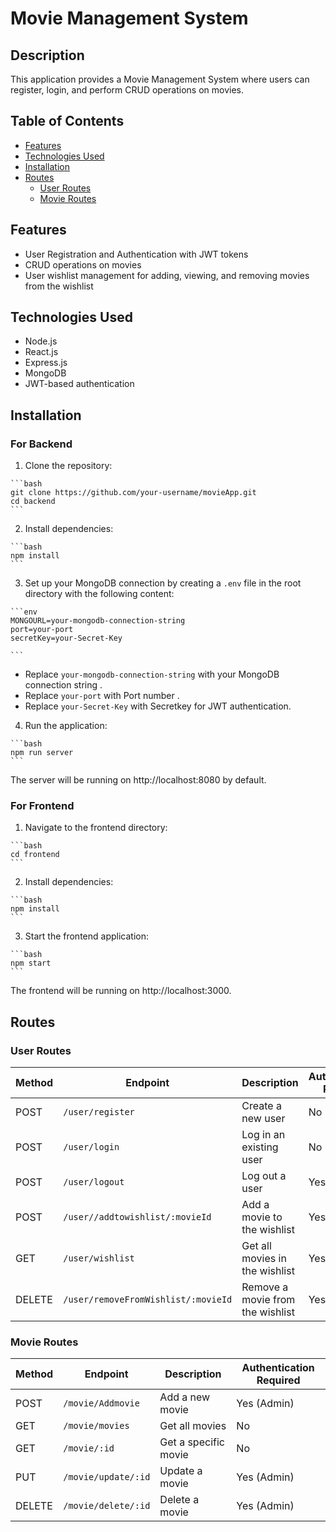 # Movie Management System

## Description

This application provides a Movie Management System where users can register, login, and perform CRUD operations on movies. 


## Table of Contents

- [Features](#features)
- [Technologies Used](#technologies-used)
- [Installation](#installation)
- [Routes](#routes)
  - [User Routes](#user-routes)
  - [Movie Routes](#movie-routes)
 

## Features

- User Registration and Authentication with JWT tokens
- CRUD operations on movies
- User wishlist management for adding, viewing, and removing movies from the wishlist

## Technologies Used

- Node.js
- React.js
- Express.js
- MongoDB
- JWT-based authentication

## Installation

  ### For Backend

   1. Clone the repository:

    ```bash
    git clone https://github.com/your-username/movieApp.git
    cd backend
    ```

  2. Install dependencies:

    ```bash
    npm install
    ```

  3. Set up your MongoDB connection by creating a `.env` file in the root directory with the following content:

    ```env
    MONGOURL=your-mongodb-connection-string
    port=your-port
    secretKey=your-Secret-Key
 
    ```

  - Replace `your-mongodb-connection-string` with your MongoDB connection string .
  - Replace `your-port` with Port number .
  - Replace `your-Secret-Key` with Secretkey for JWT authentication.

  4. Run the application:

    ```bash
    npm run server
    ```

  The server will be running on http://localhost:8080 by default.

 ### For Frontend
 
   1. Navigate to the frontend directory:

    ```bash
    cd frontend
    ```
    
  2. Install dependencies:

    ```bash
    npm install
    ```
    
   3. Start the frontend application:
    
    ```bash
    npm start
    ```
    
   The frontend will be running on http://localhost:3000.


## Routes


### User Routes

| Method | Endpoint             | Description              | Authentication Required  |
| ------ | ---------------------| ------------------------ | ------------------------ |
| POST   | `/user/register`     | Create a new user        | No                       |
| POST   | `/user/login`        | Log in an existing user  | No                       |
| POST   | `/user/logout`       | Log out a user           | Yes                      |
| POST   | `/user//addtowishlist/:movieId`| Add a movie to the wishlist | Yes                      |
| GET    | `/user/wishlist`     | Get all movies in the wishlist   | Yes                      |
| DELETE | `/user/removeFromWishlist/:movieId`|Remove a movie from the wishlist     | Yes                      |




### Movie Routes

| Method | Endpoint             | Description              | Authentication Required  |
| ------ | ---------------------| ------------------------ | ------------------------ |
| POST   | `/movie/Addmovie`     | Add a new movie          | 	Yes (Admin)             |
| GET   | `/movie/movies`       | 	Get all movies | No                       |
| GET  | `/movie/:id`       | Get a specific movie     | No                   |
| PUT   | `/movie/update/:id`     | 	Update a movie         | 	Yes (Admin)             |
| DELETE   | `/movie/delete/:id`       | 	Delete a movie | Yes (Admin)                      |


